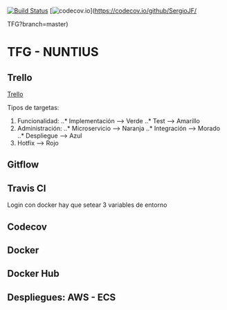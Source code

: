 
[![Build Status](https://travis-ci.org/SergioJF/TFG.svg?branch=master)](https://travis-ci.org/SergioJF/TFG)
[![codecov.io](https://codecov.io/github/SergioJF/TFG/coverage.svg?branch=master)](https://codecov.io/github/SergioJF/

TFG?branch=master)
# TFG - NUNTIUS

## Trello 

[Trello](https://trello.com/b/vvEc7eQt/sergio-jimenez-tfg-16-17)

Tipos de targetas:

1. Funcionalidad:
..* Implementación --> Verde
..* Test --> Amarillo
2. Administración:
..* Microservicio --> Naranja 
..* Integración --> Morado
..* Despliegue --> Azul
3. Hotfix --> Rojo

## Gitflow

## Travis CI 

Login con docker hay que setear 3 variables de entorno

## Codecov

## Docker

## Docker Hub

## Despliegues: AWS - ECS
